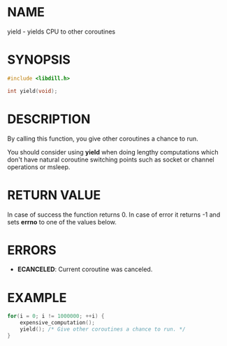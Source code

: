# NAME

yield - yields CPU to other coroutines

# SYNOPSIS

```c
#include <libdill.h>

int yield(void);
```

# DESCRIPTION

By calling this function, you give other coroutines a chance to run.

You should consider using **yield** when doing lengthy computations
which don't have natural coroutine switching points such as socket
or channel operations or msleep.

# RETURN VALUE

In case of success the function returns 0. In case of error it returns -1 and sets **errno** to one of the values below.

# ERRORS

* **ECANCELED**: Current coroutine was canceled.

# EXAMPLE

```c
for(i = 0; i != 1000000; ++i) {
    expensive_computation();
    yield(); /* Give other coroutines a chance to run. */
}
```
